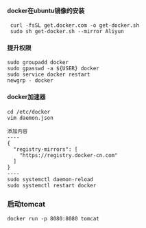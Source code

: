 #### docker在ubuntu镜像的安装

```
 curl -fsSL get.docker.com -o get-docker.sh
 sudo sh get-docker.sh --mirror Aliyun
```
#### 提升权限

```
sudo groupadd docker
sudo gpasswd -a ${USER} docker
sudo service docker restart
newgrp - docker
```
#### docker加速器

```
cd /etc/docker
vim daemon.json
 
添加内容
----
{
  "registry-mirrors": [
    "https://registry.docker-cn.com"
  ]
}
----
sudo systemctl daemon-reload
sudo systemctl restart docker
```
### 启动tomcat
```
docker run -p 8080:8080 tomcat
```
